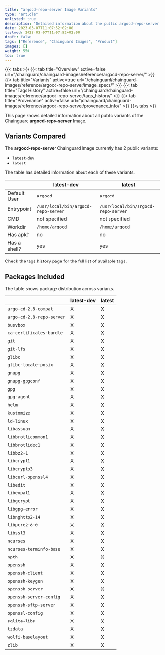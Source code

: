 ```yaml
---
title: "argocd-repo-server Image Variants"
type: "article"
unlisted: true
description: "Detailed information about the public argocd-repo-server Chainguard Image variants"
date: 2023-03-07T11:07:52+02:00
lastmod: 2023-03-07T11:07:52+02:00
draft: false
tags: ["Reference", "Chainguard Images", "Product"]
images: []
weight: 550
toc: true
---
```


{{< tabs >}}
{{< tab title="Overview" active=false url="/chainguard/chainguard-images/reference/argocd-repo-server/" >}}
{{< tab title="Variants" active=true url="/chainguard/chainguard-images/reference/argocd-repo-server/image_specs/" >}}
{{< tab title="Tags History" active=false url="/chainguard/chainguard-images/reference/argocd-repo-server/tags_history/" >}}
{{< tab title="Provenance" active=false url="/chainguard/chainguard-images/reference/argocd-repo-server/provenance_info/" >}}
{{</ tabs >}}

This page shows detailed information about all public variants of the Chainguard **argocd-repo-server** Image.

## Variants Compared
The **argocd-repo-server** Chainguard Image currently has 2 public variants: 

- `latest-dev`
- `latest`

The table has detailed information about each of these variants.

|              | latest-dev                          | latest                              |
|--------------|-------------------------------------|-------------------------------------|
| Default User | `argocd`                            | `argocd`                            |
| Entrypoint   | `/usr/local/bin/argocd-repo-server` | `/usr/local/bin/argocd-repo-server` |
| CMD          | not specified                       | not specified                       |
| Workdir      | `/home/argocd`                      | `/home/argocd`                      |
| Has apk?     | no                                  | no                                  |
| Has a shell? | yes                                 | yes                                 |

Check the [tags history page](/chainguard/chainguard-images/reference/argocd-repo-server/tags_history/) for the full list of available tags.

## Packages Included
The table shows package distribution across variants.

|                           | latest-dev | latest |
|---------------------------|------------|--------|
| `argo-cd-2.8-compat`      | X          | X      |
| `argo-cd-2.8-repo-server` | X          | X      |
| `busybox`                 | X          | X      |
| `ca-certificates-bundle`  | X          | X      |
| `git`                     | X          | X      |
| `git-lfs`                 | X          | X      |
| `glibc`                   | X          | X      |
| `glibc-locale-posix`      | X          | X      |
| `gnupg`                   | X          | X      |
| `gnupg-gpgconf`           | X          | X      |
| `gpg`                     | X          | X      |
| `gpg-agent`               | X          | X      |
| `helm`                    | X          | X      |
| `kustomize`               | X          | X      |
| `ld-linux`                | X          | X      |
| `libassuan`               | X          | X      |
| `libbrotlicommon1`        | X          | X      |
| `libbrotlidec1`           | X          | X      |
| `libbz2-1`                | X          | X      |
| `libcrypt1`               | X          | X      |
| `libcrypto3`              | X          | X      |
| `libcurl-openssl4`        | X          | X      |
| `libedit`                 | X          | X      |
| `libexpat1`               | X          | X      |
| `libgcrypt`               | X          | X      |
| `libgpg-error`            | X          | X      |
| `libnghttp2-14`           | X          | X      |
| `libpcre2-8-0`            | X          | X      |
| `libssl3`                 | X          | X      |
| `ncurses`                 | X          | X      |
| `ncurses-terminfo-base`   | X          | X      |
| `npth`                    | X          | X      |
| `openssh`                 | X          | X      |
| `openssh-client`          | X          | X      |
| `openssh-keygen`          | X          | X      |
| `openssh-server`          | X          | X      |
| `openssh-server-config`   | X          | X      |
| `openssh-sftp-server`     | X          | X      |
| `openssl-config`          | X          | X      |
| `sqlite-libs`             | X          | X      |
| `tzdata`                  | X          | X      |
| `wolfi-baselayout`        | X          | X      |
| `zlib`                    | X          | X      |

